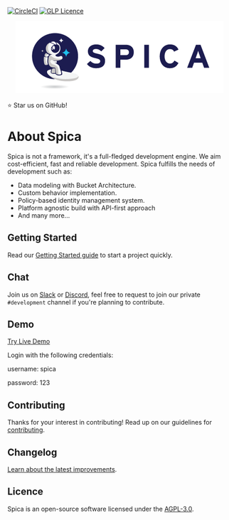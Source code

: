 [![CircleCI](https://circleci.com/gh/spica-engine/spica/tree/master.svg?style=shield)](https://circleci.com/gh/spica-engine/spica)
[![GLP Licence](https://badges.frapsoft.com/os/gpl/gpl.svg?v=102)](https://github.com/ellerbrock/open-source-badge/)

<p align="center">
  <img src="/docs/site/src/assets/images/spica-dark.png">
</p>
  
:star: Star us on GitHub!

# About Spica

Spica is not a framework, it's a full-fledged development engine. We aim cost-efficient, fast and reliable development. Spica fulfills the needs of development such as:

* Data modeling with Bucket Architecture.
* Custom behavior implementation.
* Policy-based identity management system.
* Platform agnostic build with API-first approach
* And many more...

## Getting Started

Read our [Getting Started guide][quickstart] to start a project quickly.

## Chat
Join us on [Slack][slack] or [Discord][discord], feel free to request to join our private `#development` channel if you're planning to contribute. 

## Demo
[Try Live Demo](http://master.spicaengine.com/spica)

Login with the following credentials:

username: spica

password: 123


## Contributing

Thanks for your interest in contributing! Read up on our guidelines for [contributing](https://github.com/spica-engine/spica/blob/master/CONTRIBUTING.md).

## Changelog

[Learn about the latest improvements][changelog].

## Licence

Spica is an open-source software licensed under the [AGPL-3.0][licence].


[quickstart]: https://next.spicaengine.com/docs/guide/getting-started
[slack]: https://join.slack.com/t/spica-global/shared_invite/enQtNzYyNzExMDQ4ODE2LTIyZTE0MmRhNmFlNTMxNmQ2MTMzOTMyZmMwYTYzMmM1NWQ5YTlmODdkMzI1MzkzNzFkMTQ4NTc0MzYwOWVkYjg
[discord]: https://discord.gg/4k6BpA6
[changelog]: https://github.com/spica-engine/spica/blob/master/CHANGELOG.md
[licence]: https://opensource.org/licenses/AGPL-3.0
